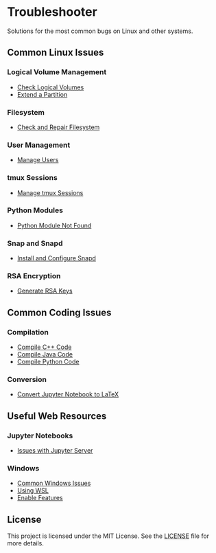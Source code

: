 # Troubleshooter

Solutions for the most common bugs on Linux and other systems.

## Common Linux Issues

### Logical Volume Management
- [Check Logical Volumes](linux/check_logical_volume.md)
- [Extend a Partition](linux/extend_partition.md)

### Filesystem
- [Check and Repair Filesystem](linux/filesystem.md)

### User Management
- [Manage Users](linux/users.md)

### tmux Sessions
- [Manage tmux Sessions](linux/tmux_sessions.md)

### Python Modules
- [Python Module Not Found](linux/python_modules.md)

### Snap and Snapd
- [Install and Configure Snapd](linux/snap_snapd.md)

### RSA Encryption
- [Generate RSA Keys](linux/rsa_encryption.md)

## Common Coding Issues

### Compilation
- [Compile C++ Code](coding/c++/compilation.md)
- [Compile Java Code](coding/java/compile.md)
- [Compile Python Code](coding/python/compilation.md)

### Conversion
- [Convert Jupyter Notebook to LaTeX](coding/python/convert_to_latex.md)

## Useful Web Resources

### Jupyter Notebooks
- [Issues with Jupyter Server](coding/jupyter_notebooks.md)

### Windows
- [Common Windows Issues](windows/README.md)
- [Using WSL](windows/wsl.md)
- [Enable Features](windows/activator.md)

## License

This project is licensed under the MIT License. See the [LICENSE](LICENSE) file for more details.